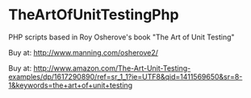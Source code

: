 TheArtOfUnitTestingPhp
======================

PHP scripts based in Roy Osherove's book "The Art of Unit Testing"

Buy at: http://www.manning.com/osherove2/

Buy at: http://www.amazon.com/The-Art-Unit-Testing-examples/dp/1617290890/ref=sr_1_1?ie=UTF8&qid=1411569650&sr=8-1&keywords=the+art+of+unit+testing
